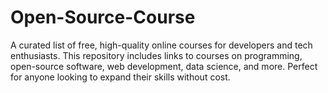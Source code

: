 # Open-Source-Course
A curated list of free, high-quality online courses for developers and tech enthusiasts. This repository includes links to courses on programming, open-source software, web development, data science, and more. Perfect for anyone looking to expand their skills without cost.

